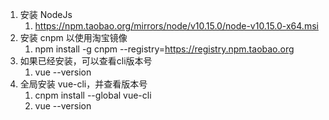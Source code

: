 1. 安装 NodeJs
	1. https://npm.taobao.org/mirrors/node/v10.15.0/node-v10.15.0-x64.msi
2. 安装 cnpm 以使用淘宝镜像
	1. npm install -g cnpm --registry=https://registry.npm.taobao.org
3. 如果已经安装，可以查看cli版本号
	1. vue --version
4. 全局安装 vue-cli，并查看版本号
	1. cnpm install --global vue-cli
	2. vue --version
